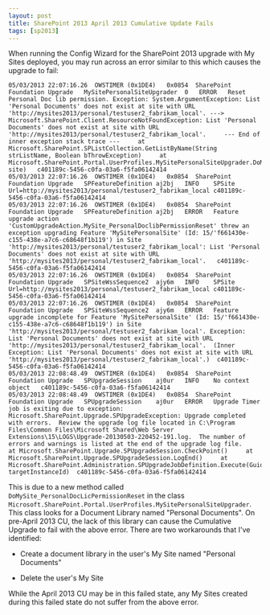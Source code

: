 ```yaml
---
layout: post
title: SharePoint 2013 April 2013 Cumulative Update Fails
tags: [sp2013]
---
```


When running the Config Wizard for the SharePoint 2013 upgrade with My Sites deployed, you may run across an error similar to this which causes the upgrade to fail:

```text
05/03/2013 22:07:16.26	OWSTIMER (0x1DE4)	0x0854	SharePoint Foundation Upgrade	MySitePersonalSiteUpgrader	0	ERROR	Reset Personal Doc lib permission. Exception: System.ArgumentException: List 'Personal Documents' does not exist at site with URL 'http://mysites2013/personal/testuser2_fabrikam_local'. ---> Microsoft.SharePoint.Client.ResourceNotFoundException: List 'Personal Documents' does not exist at site with URL 'http://mysites2013/personal/testuser2_fabrikam_local'.     --- End of inner exception stack trace ---     at Microsoft.SharePoint.SPListCollection.GetListByName(String strListName, Boolean bThrowException)     at Microsoft.SharePoint.Portal.UserProfiles.MySitePersonalSiteUpgrader.DoMySite_PersonalDocLicPermissionReset(SPSite site)	c401189c-5456-c0fa-03a6-f5fa06142414
05/03/2013 22:07:16.26	OWSTIMER (0x1DE4)	0x0854	SharePoint Foundation Upgrade	SPFeatureDefinition	aj2bj	INFO	SPSite Url=http://mysites2013/personal/testuser2_fabrikam_local	c401189c-5456-c0fa-03a6-f5fa06142414
05/03/2013 22:07:16.26	OWSTIMER (0x1DE4)	0x0854	SharePoint Foundation Upgrade	SPFeatureDefinition	aj2bj	ERROR	Feature upgrade action 'CustomUpgradeAction.MySite_PersonalDoclibPermissionReset' threw an exception upgrading Feature 'MySitePersonalSite' (Id: 15/'f661430e-c155-438e-a7c6-c68648f1b119') in Site 'http://mysites2013/personal/testuser2_fabrikam_local': List 'Personal Documents' does not exist at site with URL 'http://mysites2013/personal/testuser2_fabrikam_local'.	c401189c-5456-c0fa-03a6-f5fa06142414
05/03/2013 22:07:16.26	OWSTIMER (0x1DE4)	0x0854	SharePoint Foundation Upgrade	SPSiteWssSequence2	ajy6m	INFO	SPSite Url=http://mysites2013/personal/testuser2_fabrikam_local	c401189c-5456-c0fa-03a6-f5fa06142414
05/03/2013 22:07:16.26	OWSTIMER (0x1DE4)	0x0854	SharePoint Foundation Upgrade	SPSiteWssSequence2	ajy6m	ERROR	Feature upgrade incomplete for Feature 'MySitePersonalSite' (Id: 15/'f661430e-c155-438e-a7c6-c68648f1b119') in Site 'http://mysites2013/personal/testuser2_fabrikam_local'. Exception: List 'Personal Documents' does not exist at site with URL 'http://mysites2013/personal/testuser2_fabrikam_local'.  (Inner Exception: List 'Personal Documents' does not exist at site with URL 'http://mysites2013/personal/testuser2_fabrikam_local'.)	c401189c-5456-c0fa-03a6-f5fa06142414
05/03/2013 22:08:48.49	OWSTIMER (0x1DE4)	0x0854	SharePoint Foundation Upgrade	SPUpgradeSession	aj0ur	INFO	No context object	c401189c-5456-c0fa-03a6-f5fa06142414
05/03/2013 22:08:48.49	OWSTIMER (0x1DE4)	0x0854	SharePoint Foundation Upgrade	SPUpgradeSession	aj0ur	ERROR	Upgrade Timer job is exiting due to exception: Microsoft.SharePoint.Upgrade.SPUpgradeException: Upgrade completed with errors.  Review the upgrade log file located in C:\Program Files\Common Files\Microsoft Shared\Web Server Extensions\15\LOGS\Upgrade-20130503-220452-191.log.  The number of errors and warnings is listed at the end of the upgrade log file.     at Microsoft.SharePoint.Upgrade.SPUpgradeSession.CheckPoint()     at Microsoft.SharePoint.Upgrade.SPUpgradeSession.LogEnd()     at Microsoft.SharePoint.Administration.SPUpgradeJobDefinition.Execute(Guid targetInstanceId)	c401189c-5456-c0fa-03a6-f5fa06142414
```

This is due to a new method called `DoMySite_PersonalDocLicPermissionReset` in the class `Microsoft.SharePoint.Portal.UserProfiles.MySitePersonalSiteUpgrader`.  This class looks for a Document Library named "Personal Documents".  On pre-April 2013 CU, the lack of this library can cause the Cumulative Upgrade to fail with the above error.  There are two workarounds that I've identified:

* Create a document library in the user's My Site named "Personal Documents"

* Delete the user's My Site

While the April 2013 CU may be in this failed state, any My Sites created during this failed state do not suffer from the above error.